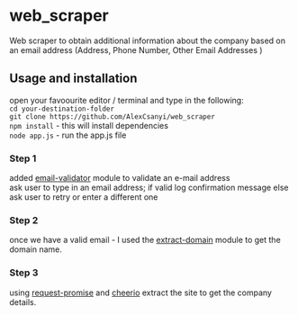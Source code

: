 # web_scraper

Web scraper to obtain additional information about the company based on an email address (Address, Phone Number, Other Email Addresses )

## Usage and installation

open your favoourite editor / terminal and type in the following:  
`cd your-destination-folder`  
`git clone https://github.com/AlexCsanyi/web_scraper`  
`npm install` - this will install dependencies  
`node app.js` - run the app.js file

### Step 1

added [email-validator](https://www.npmjs.com/package/email-validator) module to validate an e-mail address  
ask user to type in an email address; if valid log confirmation message else ask user to retry or enter a different one

### Step 2

once we have a valid email - I used the [extract-domain](https://www.npmjs.com/package/extract-domain) module to get the domain name.

### Step 3

using [request-promise](https://github.com/request/request-promise) and [cheerio](https://github.com/cheeriojs/cheerio) extract the site to get the company details.
